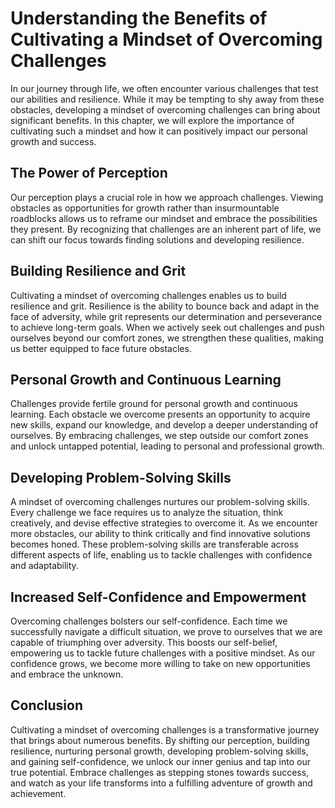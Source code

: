Understanding the Benefits of Cultivating a Mindset of Overcoming Challenges
=====================================================================================



In our journey through life, we often encounter various challenges that test our abilities and resilience. While it may be tempting to shy away from these obstacles, developing a mindset of overcoming challenges can bring about significant benefits. In this chapter, we will explore the importance of cultivating such a mindset and how it can positively impact our personal growth and success.

The Power of Perception
-----------------------

Our perception plays a crucial role in how we approach challenges. Viewing obstacles as opportunities for growth rather than insurmountable roadblocks allows us to reframe our mindset and embrace the possibilities they present. By recognizing that challenges are an inherent part of life, we can shift our focus towards finding solutions and developing resilience.

Building Resilience and Grit
----------------------------

Cultivating a mindset of overcoming challenges enables us to build resilience and grit. Resilience is the ability to bounce back and adapt in the face of adversity, while grit represents our determination and perseverance to achieve long-term goals. When we actively seek out challenges and push ourselves beyond our comfort zones, we strengthen these qualities, making us better equipped to face future obstacles.

Personal Growth and Continuous Learning
---------------------------------------

Challenges provide fertile ground for personal growth and continuous learning. Each obstacle we overcome presents an opportunity to acquire new skills, expand our knowledge, and develop a deeper understanding of ourselves. By embracing challenges, we step outside our comfort zones and unlock untapped potential, leading to personal and professional growth.

Developing Problem-Solving Skills
---------------------------------

A mindset of overcoming challenges nurtures our problem-solving skills. Every challenge we face requires us to analyze the situation, think creatively, and devise effective strategies to overcome it. As we encounter more obstacles, our ability to think critically and find innovative solutions becomes honed. These problem-solving skills are transferable across different aspects of life, enabling us to tackle challenges with confidence and adaptability.

Increased Self-Confidence and Empowerment
-----------------------------------------

Overcoming challenges bolsters our self-confidence. Each time we successfully navigate a difficult situation, we prove to ourselves that we are capable of triumphing over adversity. This boosts our self-belief, empowering us to tackle future challenges with a positive mindset. As our confidence grows, we become more willing to take on new opportunities and embrace the unknown.

Conclusion
----------

Cultivating a mindset of overcoming challenges is a transformative journey that brings about numerous benefits. By shifting our perception, building resilience, nurturing personal growth, developing problem-solving skills, and gaining self-confidence, we unlock our inner genius and tap into our true potential. Embrace challenges as stepping stones towards success, and watch as your life transforms into a fulfilling adventure of growth and achievement.
